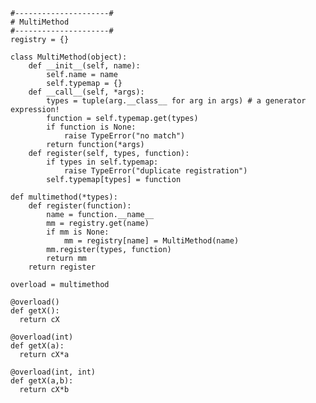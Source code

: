     #---------------------#
    # MultiMethod
    #---------------------#
    registry = {}
    
    class MultiMethod(object):
        def __init__(self, name):
            self.name = name
            self.typemap = {}
        def __call__(self, *args):
            types = tuple(arg.__class__ for arg in args) # a generator expression!
            function = self.typemap.get(types)
            if function is None:
                raise TypeError("no match")
            return function(*args)
        def register(self, types, function):
            if types in self.typemap:
                raise TypeError("duplicate registration")
            self.typemap[types] = function
    
    def multimethod(*types):
        def register(function):
            name = function.__name__
            mm = registry.get(name)
            if mm is None:
                mm = registry[name] = MultiMethod(name)
            mm.register(types, function)
            return mm
        return register
        
    overload = multimethod
    
    @overload()  
    def getX():
      return cX
      
    @overload(int)  
    def getX(a):
      return cX*a
    
    @overload(int, int)
    def getX(a,b):
      return cX*b